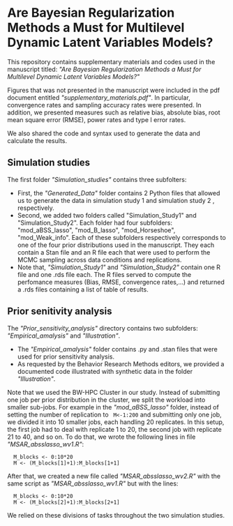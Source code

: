 # Are Bayesian Regularization Methods a Must for Multilevel Dynamic Latent Variables Models?

This repository contains supplementary materials and codes used in the manuscript titled: _"Are Bayesian Regularization Methods a Must for Multilevel Dynamic Latent Variables Models?"_

Figures that was not presented in the manuscript were included in the pdf document entitled _"supplementary_materials.pdf"_.  In particular, convergence rates and sampling accuracy rates were presented. In addition, we presented measures such as relative bias, absolute bias, root mean square error (RMSE), power rates and type I error rates.

We also shared the code and syntax used to generate the data and calculate the results. 
 ## Simulation studies 
The first folder _"Simulation_studies"_ contains three subfolters: 
 - First, the _"Generated_Data"_ folder contains 2 Python files that allowed us to generate the data in simulation study 1 and simulation study 2 , respectively.
 - Second, we added two folders called "Simulation_Study1" and "Simulation_Study2". Each folder had four subfolders: "mod_aBSS_lasso", "mod_B_lasso", "mod_Horseshoe", "mod_Weak_info". Each of these subfolders respectively corresponds to one of the four prior distributions used in the manuscript. They each contain a Stan file and an R file each that were used to perform the MCMC sampling across data conditions and replications.
 - Note that, _"Simulation_Study1"_ and _"Simulation_Study2"_ contain one R file and one .rds file each. The R files served to compute the perfomance measures (Bias, RMSE, convergence rates,...) and returned a .rds files containing a list of table of results.
## Prior senitivity analysis
The _"Prior_sensitivity_analysis"_ directory contains two subfolders: _"Empirical_amalysis"_ and _"Illustration"_. 
 - The _"Empirical_amalysis"_ folder  contains .py and .stan files that were used for prior sensitivity analysis.
 - As requested by the Behavior Research Methods editors, we provided a documented code illustrated with synthetic data in the folder _"Illustration"_.

Note that we used the BW-HPC Cluster in our study. Instead of submitting one job per prior distribution in the cluster, we split the workload into smaller sub-jobs. For example in the _"mod_aBSS_lasso"_ folder, instead of setting the number of replication to ```
M<-1:200``` and submitting only one job, we divided it into 10 smaller jobs, each handling 20 replicates. In this setup, the first job had to deal with replicate 1 to 20, the second job with replicate 21 to 40, and so on. To do that, we wrote the following lines in file _"MSAR_absslasso_wv1.R"_:
```
  M_blocks <- 0:10*20
  M <- (M_blocks[1]+1):M_blocks[1+1] 
```
After that, we created a new file called _"MSAR_absslasso_wv2.R"_ with the same script as _"MSAR_absslasso_wv1.R"_ but with the lines:
```
  M_blocks <- 0:10*20
  M <- (M_blocks[2]+1):M_blocks[2+1] 
```
We relied on these divisions of tasks throughout the two simulation studies. 
 
